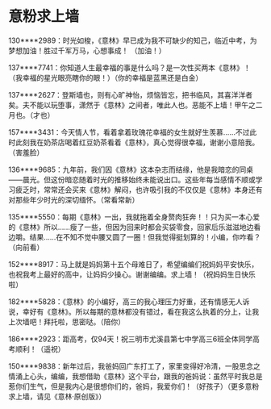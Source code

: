 # 意粉求上墙

130****2989：时光如梭，《意林》早已成为我不可缺少的知己，临近中考，为梦想加油！胜过千军万马，心想事成！ （加油！） 

137****7741：你知道人生最幸福的事是什么吗？是一次性买两本《意林》！（我幸福的星光眼亮瞎你的眼！）（你的幸福是蓝黑还是白金） 

137****2627：登斯墙也，则有心旷神怡，烦恼皆忘，把书临风，其喜洋洋者矣。夫不能以玩堕事，潇然于《意林》之间者，唯此人也。恶能不上墙！甲午之二月也。（才也） 

157****3431：今天情人节，看着拿着玫瑰花幸福的女生就好生羡慕……不过此时此刻我在奶茶店喝着红豆奶茶看着《意林》，真心觉得很幸福，谢谢小意陪我。（害羞脸） 

136****9685：九年前，我们因《意林》这本杂志而结缘，他是我暗恋的同桌——晨光。但这份暗恋随着时光的推移始终未能说出口。这些年每当感情不顺或学习疲乏时，常常还会买来《意林》解闷，也许吸引我的不仅仅是《意林》本身还有对那些年少时光的深切缅怀。（常看常新） 

135****5550：每期《意林》一出，我就拖着全身赘肉狂奔！！只为买一本心爱的《意林》所以……瘦了一些，但因为回来时都会买袋零食，回家后乐滋滋地边看边嚼。结果……在不知不觉中腰又圆了一圈！但我觉得挺划算的！小编，你咋看？（向前看） 

152****8917：马上就是妈妈第十五个母难日了，希望编编们祝妈妈平安快乐，也祝我考上最好的高中，让妈妈少操心。谢谢编编。求上墙！（祝妈妈生日快乐啦） 

182****5828：《意林》的小编好，高三的我心理压力好重，还有情感无人诉说，幸好有《意林》。所以每期的意林都没有错过，看在我这么执着的分上，让我上次墙吧！拜托啦，思密哒。（陪你） 

186****2923：距高考，仅94天！祝三明市尤溪县第七中学高三6班全体同学高考顺利！（遥祝） 

150****9838：新年过后，我爸妈回广东打工了，家里变得好冷清，一股思念之情涌上心头，编编，我想借助《意林》这个平台，跟我的爸妈说：虽然平时我总是惹你们生气，但是我内心是很想你们的，爸妈，我爱你们！（好孩子）（更多意粉求上墙，请见《意林·原创版》）